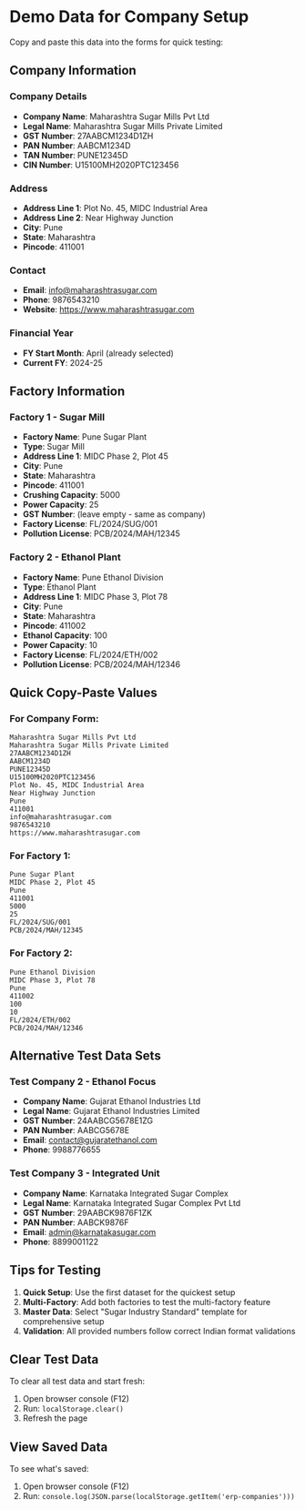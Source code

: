# Demo Data for Company Setup

Copy and paste this data into the forms for quick testing:

## Company Information

### Company Details
- **Company Name**: Maharashtra Sugar Mills Pvt Ltd
- **Legal Name**: Maharashtra Sugar Mills Private Limited
- **GST Number**: 27AABCM1234D1ZH
- **PAN Number**: AABCM1234D
- **TAN Number**: PUNE12345D
- **CIN Number**: U15100MH2020PTC123456

### Address
- **Address Line 1**: Plot No. 45, MIDC Industrial Area
- **Address Line 2**: Near Highway Junction
- **City**: Pune
- **State**: Maharashtra
- **Pincode**: 411001

### Contact
- **Email**: info@maharashtrasugar.com
- **Phone**: 9876543210
- **Website**: https://www.maharashtrasugar.com

### Financial Year
- **FY Start Month**: April (already selected)
- **Current FY**: 2024-25

## Factory Information

### Factory 1 - Sugar Mill
- **Factory Name**: Pune Sugar Plant
- **Type**: Sugar Mill
- **Address Line 1**: MIDC Phase 2, Plot 45
- **City**: Pune
- **State**: Maharashtra
- **Pincode**: 411001
- **Crushing Capacity**: 5000
- **Power Capacity**: 25
- **GST Number**: (leave empty - same as company)
- **Factory License**: FL/2024/SUG/001
- **Pollution License**: PCB/2024/MAH/12345

### Factory 2 - Ethanol Plant
- **Factory Name**: Pune Ethanol Division
- **Type**: Ethanol Plant
- **Address Line 1**: MIDC Phase 3, Plot 78
- **City**: Pune
- **State**: Maharashtra
- **Pincode**: 411002
- **Ethanol Capacity**: 100
- **Power Capacity**: 10
- **Factory License**: FL/2024/ETH/002
- **Pollution License**: PCB/2024/MAH/12346

## Quick Copy-Paste Values

### For Company Form:
```
Maharashtra Sugar Mills Pvt Ltd
Maharashtra Sugar Mills Private Limited
27AABCM1234D1ZH
AABCM1234D
PUNE12345D
U15100MH2020PTC123456
Plot No. 45, MIDC Industrial Area
Near Highway Junction
Pune
411001
info@maharashtrasugar.com
9876543210
https://www.maharashtrasugar.com
```

### For Factory 1:
```
Pune Sugar Plant
MIDC Phase 2, Plot 45
Pune
411001
5000
25
FL/2024/SUG/001
PCB/2024/MAH/12345
```

### For Factory 2:
```
Pune Ethanol Division
MIDC Phase 3, Plot 78
Pune
411002
100
10
FL/2024/ETH/002
PCB/2024/MAH/12346
```

## Alternative Test Data Sets

### Test Company 2 - Ethanol Focus
- **Company Name**: Gujarat Ethanol Industries Ltd
- **Legal Name**: Gujarat Ethanol Industries Limited
- **GST Number**: 24AABCG5678E1ZG
- **PAN Number**: AABCG5678E
- **Email**: contact@gujaratethanol.com
- **Phone**: 9988776655

### Test Company 3 - Integrated Unit
- **Company Name**: Karnataka Integrated Sugar Complex
- **Legal Name**: Karnataka Integrated Sugar Complex Pvt Ltd
- **GST Number**: 29AABCK9876F1ZK
- **PAN Number**: AABCK9876F
- **Email**: admin@karnatakasugar.com
- **Phone**: 8899001122

## Tips for Testing

1. **Quick Setup**: Use the first dataset for the quickest setup
2. **Multi-Factory**: Add both factories to test the multi-factory feature
3. **Master Data**: Select "Sugar Industry Standard" template for comprehensive setup
4. **Validation**: All provided numbers follow correct Indian format validations

## Clear Test Data

To clear all test data and start fresh:
1. Open browser console (F12)
2. Run: `localStorage.clear()`
3. Refresh the page

## View Saved Data

To see what's saved:
1. Open browser console (F12)
2. Run: `console.log(JSON.parse(localStorage.getItem('erp-companies')))`
